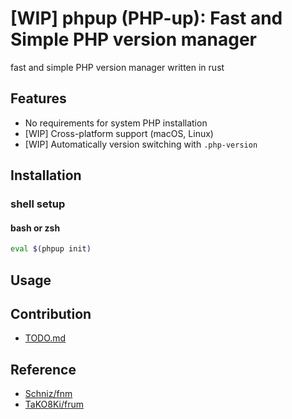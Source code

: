 # [WIP] phpup (PHP-up): Fast and Simple PHP version manager

fast and simple PHP version manager written in rust

## Features

- No requirements for system PHP installation
- [WIP] Cross-platform support (macOS, Linux)
- [WIP] Automatically version switching with `.php-version`

## Installation

### shell setup

#### bash or zsh

```bash
eval $(phpup init)
```

## Usage

## Contribution

- [TODO.md](TODO.md)

## Reference

- [Schniz/fnm](https://github.com/Schniz/fnm)
- [TaKO8Ki/frum](github.com/TaKO8Ki/frum)
